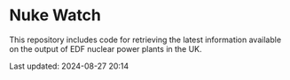 # Nuke Watch

This repository includes code for retrieving the latest information available on the output of EDF nuclear power plants in the UK.

Last updated: 2024-08-27 20:14